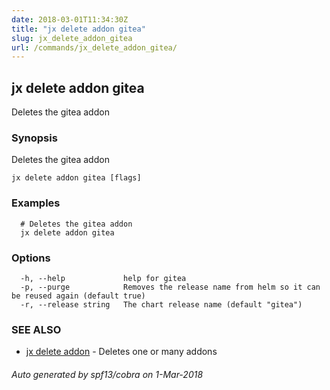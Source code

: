 ```yaml
---
date: 2018-03-01T11:34:30Z
title: "jx delete addon gitea"
slug: jx_delete_addon_gitea
url: /commands/jx_delete_addon_gitea/
---
```

## jx delete addon gitea

Deletes the gitea addon

### Synopsis

Deletes the gitea addon

```
jx delete addon gitea [flags]
```

### Examples

```
  # Deletes the gitea addon
  jx delete addon gitea
```

### Options

```
  -h, --help             help for gitea
  -p, --purge            Removes the release name from helm so it can be reused again (default true)
  -r, --release string   The chart release name (default "gitea")
```

### SEE ALSO

* [jx delete addon](/commands/jx_delete_addon/)	 - Deletes one or many addons

###### Auto generated by spf13/cobra on 1-Mar-2018
